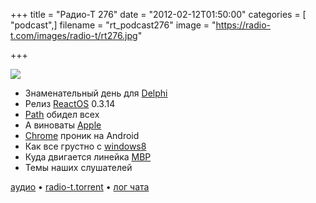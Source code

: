 +++
title = "Радио-Т 276"
date = "2012-02-12T01:50:00"
categories = [ "podcast",]
filename = "rt_podcast276"
image = "https://radio-t.com/images/radio-t/rt276.jpg"

+++

![](https://radio-t.com/images/radio-t/rt276.jpg)

- Знаменательный день для [Delphi](http://habrahabr.ru/blogs/delphi/137985/)
- Релиз [ReactOS](http://www.opennet.ru/opennews/art.shtml?num=33030) 0.3.14
- [Path](http://gigaom.com/2012/02/08/lessons-from-path-and-pinterest-tell-users-everything/) обидел всех
- А виноваты [Apple](http://brooksreview.net/2012/02/trust/)
- [Chrome](http://techcrunch.com/2012/02/07/google-chrome-is-now-available-for-android-and-its-fantastic/) проник на Android
- Как все грустно с [windows8](http://www.zdnet.com/blog/open-source/five-reasons-why-windows-8-will-be-dead-on-arrival/10275)
- Куда двигается линейка [MBP](http://thenextweb.com/apple/2012/02/10/breaking-down-the-rumors-whats-happening-with-apples-macbook-pro/)
- Темы наших слушателей

[аудио](http://cdn.radio-t.com/rt_podcast276.mp3) • [radio-t.torrent](http://cdn.radio-t.com/torrents/rt_podcast276.mp3.torrent) • [лог чата](http://chat.radio-t.com/logs/radio-t-276.html)<audio src="http://cdn.radio-t.com/rt_podcast276.mp3" preload="none"></audio>